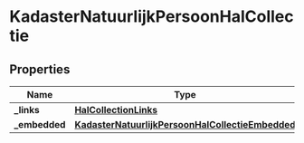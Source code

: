 # KadasterNatuurlijkPersoonHalCollectie

## Properties
Name | Type | Description | Notes
------------ | ------------- | ------------- | -------------
**_links** | [**HalCollectionLinks**](HalCollectionLinks.md) |  |  [optional]
**_embedded** | [**KadasterNatuurlijkPersoonHalCollectieEmbedded**](KadasterNatuurlijkPersoonHalCollectieEmbedded.md) |  |  [optional]

